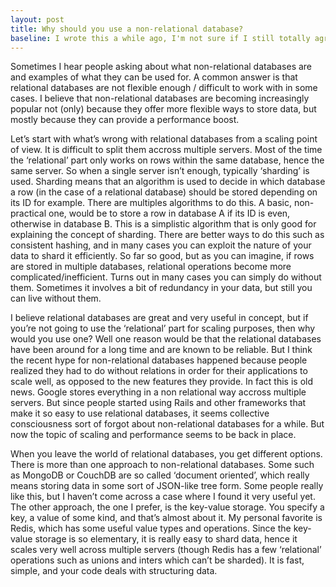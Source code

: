 ```yaml
---
layout: post
title: Why should you use a non-relational database?
baseline: I wrote this a while ago, I'm not sure if I still totally agree with everything I said.
---
```


Sometimes I hear people asking about what non-relational databases are and examples of what they can be used for. A common answer is that relational databases are not flexible enough / difficult to work with in some cases. I believe that non-relational databases are becoming increasingly popular not (only) because they offer more flexible ways to store data, but mostly because they can provide a performance boost.

<!--more-->
Let’s start with what’s wrong with relational databases from a scaling point of  view. It is difficult to split them accross multiple servers. Most of the time the ‘relational’ part only works on rows within the same database, hence the same server. So when a single server isn’t enough, typically ‘sharding’ is used. Sharding means that an algorithm is used to decide in which database a row (in the case of a relational database) should be stored depending on its ID for example. There are multiples algorithms to do this. A basic, non-practical one, would be to store a row in database A if its ID is even, otherwise in database B. This is a simplistic algorithm that is only good for explaining the concept of sharding. There are better ways to do this such as consistent hashing, and in many cases you can exploit the nature of your data to shard it efficiently. So far so good, but as you can imagine, if rows are stored in multiple databases, relational operations become more complicated/inefficient. Turns out in many cases you can simply do without them. Sometimes it involves a bit of redundancy in your data, but still you can live without them.

I believe relational databases are great and very useful in concept, but if you’re not going to use the ‘relational’ part for scaling purposes, then why would you use one? Well one reason would be that the relational databases have been around for a long time and are known to be reliable. But I think the recent hype for non-relational databases happened because people realized they had to do without relations in order for their applications to scale well, as opposed to the new features they provide. In fact this is old news. Google stores everything in a non relational way accross multiple servers. But since people started using Rails and other frameworks that make it so easy to use relational databases, it seems collective consciousness sort of forgot about non-relational databases for a while. But now the topic of scaling and performance seems to be back in place.

When you leave the world of relational databases, you get different options. There is more than one approach to non-relational databases. Some such as MongoDB or CouchDB are so called ‘document oriented’, which really means storing data in some sort of JSON-like tree form. Some people really like this, but I haven’t come across a case where I found it very useful yet. The other approach, the one I prefer, is the key-value storage. You specify a key, a value of some kind, and that’s almost about it. My personal favorite is Redis, which has some useful value types and operations. Since the key-value storage is so elementary, it is really easy to shard data, hence it scales very well across multiple servers (though Redis has a few ‘relational’ operations such as unions and inters which can’t be sharded). It is fast, simple, and your code deals with structuring data.
